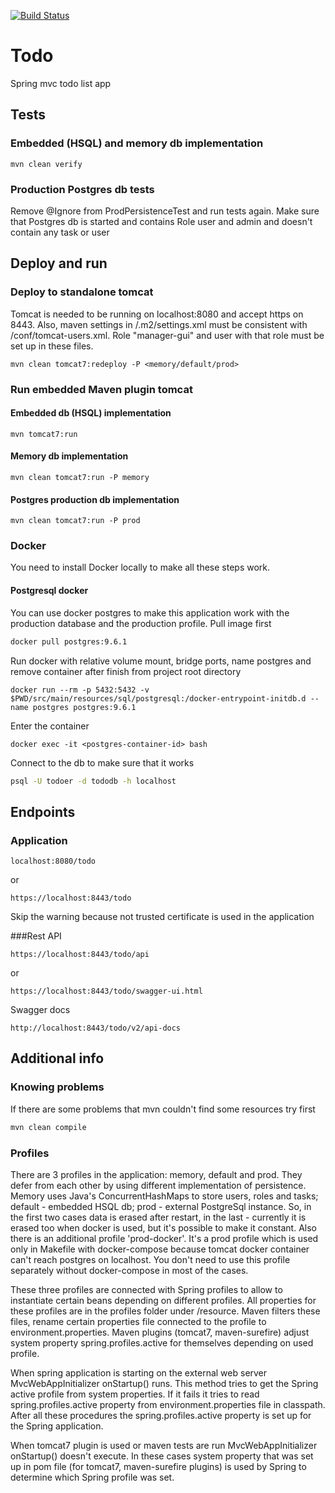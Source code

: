 [![Build Status](https://travis-ci.org/GlaIZier/todo.svg?branch=master)](https://travis-ci.org/GlaIZier/todo)

# Todo
Spring mvc todo list app

## Tests
### Embedded (HSQL) and memory db implementation
```
mvn clean verify
```
### Production Postgres db tests
Remove @Ignore from ProdPersistenceTest and run tests again. Make sure that Postgres db is started and contains 
Role user and admin and doesn't contain any task or user

## Deploy and run
### Deploy to standalone tomcat
Tomcat is needed to be running on localhost:8080 and accept https on 8443. 
Also, maven settings in <home>/.m2/settings.xml must be consistent with <tomcat-home>/conf/tomcat-users.xml. 
Role "manager-gui" and user with that role must be set up in these files.

```
mvn clean tomcat7:redeploy -P <memory/default/prod>
```

### Run embedded Maven plugin tomcat
#### Embedded db (HSQL) implementation
```
mvn tomcat7:run
```
#### Memory db implementation
```
mvn clean tomcat7:run -P memory
```

#### Postgres production db implementation
```
mvn clean tomcat7:run -P prod
```

### Docker
You need to install Docker locally to make all these steps work.
#### Postgresql docker
You can use docker postgres to make this application work with the production database and the production profile.
Pull image first
```bash
docker pull postgres:9.6.1
```
Run docker with relative volume mount, bridge ports, name postgres and remove container after finish from project root directory
```$bash
docker run --rm -p 5432:5432 -v $PWD/src/main/resources/sql/postgresql:/docker-entrypoint-initdb.d --name postgres postgres:9.6.1
```
Enter the container
```
docker exec -it <postgres-container-id> bash
```
Connect to the db to make sure that it works 
```bash
psql -U todoer -d tododb -h localhost
```

## Endpoints
### Application
```
localhost:8080/todo
```
or
```
https://localhost:8443/todo
```
Skip the warning because not trusted certificate is used in the application


###Rest API
```
https://localhost:8443/todo/api
```
or
```
https://localhost:8443/todo/swagger-ui.html
```
Swagger docs
```
http://localhost:8443/todo/v2/api-docs
```


## Additional info
### Knowing problems
If there are some problems that mvn couldn't find some resources try first
```bash
mvn clean compile
```

### Profiles
There are 3 profiles in the application: memory, default and prod. They defer from each other by using different 
implementation of persistence. Memory uses Java's ConcurrentHashMaps to store users, roles and tasks; default - 
embedded HSQL db; prod - external PostgreSql instance. So, in the first two cases data is erased after restart, 
in the last - currently it is erased too when docker is used, but it's possible to make it constant. Also there is an
additional profile 'prod-docker'. It's a prod profile which is used only in Makefile with docker-compose because
tomcat docker container can't reach postgres on localhost. You don't need to use this profile separately without 
docker-compose in most of the cases.

These three profiles are connected with Spring profiles to allow to instantiate certain beans depending on different
profiles. All properties for these profiles are in the profiles folder under /resource. Maven filters these files, 
rename certain properties file connected to the profile to environment.properties. Maven plugins (tomcat7, maven-surefire)
adjust system property spring.profiles.active for themselves depending on used profile.

When spring application is starting on the external web server MvcWebAppInitializer onStartup() runs. This method tries 
to get the Spring active profile from system properties. If it fails it tries to read spring.profiles.active property 
from environment.properties file in classpath. After all these procedures the spring.profiles.active property is set up 
for the Spring application.

When tomcat7 plugin is used or maven tests are run MvcWebAppInitializer onStartup() doesn't execute. In these cases 
system property that was set up in pom file (for tomcat7, maven-surefire plugins) is used by Spring to determine which
Spring profile was set.